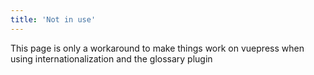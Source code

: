 ```yaml
---
title: 'Not in use'
---
```


This page is only a workaround to make things work on vuepress when using internationalization and the glossary plugin
